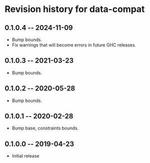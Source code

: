 # Revision history for data-compat

## 0.1.0.4 -- 2024-11-09

* Bump bounds.
* Fix warnings that will become errors in future GHC releases.

## 0.1.0.3 -- 2021-03-23

* Bump bounds.

## 0.1.0.2 -- 2020-05-28

* Bump bounds.

## 0.1.0.1 -- 2020-02-28

* Bump base, constraints bounds.

## 0.1.0.0 -- 2019-04-23

* Initial release
